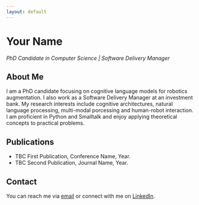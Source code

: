 ```yaml
---
layout: default
---
```


# Your Name
*PhD Candidate in Computer Science | Software Delivery Manager*

## About Me
I am a PhD candidate focusing on cognitive language models for robotics augmentation. I also work as a Software Delivery Manager at an investment bank. My research interests include cognitive architectures, natural language processing, multi-modal porcessing and human-robot interaction. I am proficient in Python and Smalltalk and enjoy applying theoretical concepts to practical problems.

## Publications
* TBC First Publication, Conference Name, Year.
* TBC Second Publication, Journal Name, Year.

## Contact
You can reach me via [email](mailto:cjwalmsley@clara.co.uk) or connect with me on [LinkedIn](https://www.linkedin.com/in/christopher-j-walmsley/).

